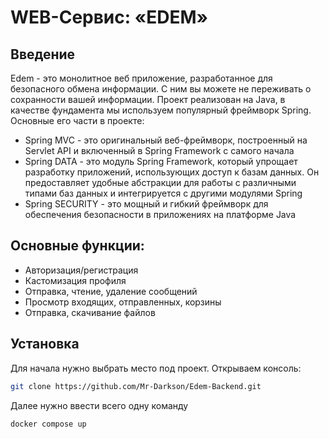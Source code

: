 # WEB-Сервис: «EDEM»

## Введение

Edem - это монолитное веб приложение, разработанное для безопасного обмена информации.  С ним вы можете не переживать о сохранности вашей информации. Проект реализован на Java, в качестве фундамента мы используем популярный фреймворк Spring. 
Основные его части в проекте:

- Spring MVC - это оригинальный веб-фреймворк, построенный на Servlet API и включенный в Spring Framework с самого начала
- Spring DATA - это модуль Spring Framework, который упрощает разработку приложений, использующих доступ к базам данных. Он предоставляет удобные абстракции для работы с различными типами баз данных и интегрируется с другими модулями Spring
- Spring SECURITY - это мощный и гибкий фреймворк для обеспечения безопасности в приложениях на платформе Java

## Основные функции:

- Авторизация/регистрация
- Кастомизация профиля
- Отправка, чтение, удаление сообщений
- Просмотр входящих, отправленных, корзины
- Отправка, скачивание файлов

## Установка
Для начала нужно выбрать место под проект. Открываем консоль:
```sh
git clone https://github.com/Mr-Darkson/Edem-Backend.git
```
Далее нужно ввести всего одну команду
```sh
docker compose up
```


